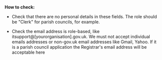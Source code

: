 **How to check:**

* Check that there are no personal details in these fields. The role should be "Clerk" for parish councils, for example.

* Check the email address is role-based, like itsupport@[yourorganisation].gov.uk. We must not accept individual emails addresses or non-gov.uk email addresses like Gmail, Yahoo. If it is a parish council application the Registrar's email address will be acceptable here
